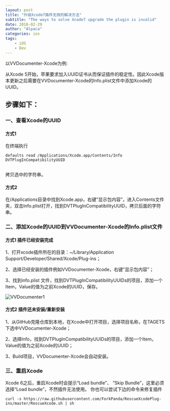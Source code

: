 ```yaml
---
layout: post
title: "升级Xcode7插件无效的解决方法"
subtitle: "The ways to solve Xcode7 upgrade the plugin is invalid"
date: 2016-02-29 
author: "Alpaca"
categories: ios
tags:
    - iOS
    - Dev
---
```

以VVDocumenter-Xcode为例:


从Xcode 5开始，苹果要求加入UUID证书从而保证插件的稳定性。因此Xcode版本更新之后需要在VVDocumenter-Xcode的Info.plist文件中添加Xcode的UUID。

## 步骤如下：

### 一、查看Xcode的UUID

#### 方式1

在终端执行

    defaults read /Applications/Xcode.app/Contents/Info DVTPlugInCompatibilityUUID

<img src="http://images.90159.com/11/vvdocumenter3.jpg" alt="" class="shadow"/>

拷贝选中的字符串。

#### 方式2

在/Applications目录中找到Xcode.app，右键”显示包内容”，进入Contents文件夹，双击Info.plist打开，找到DVTPlugInCompatibilityUUID，拷贝后面的字符串。

### 二、添加Xcode的UUID到VVDocumenter-Xcode的Info.plist文件

#### 方式1 插件已经安装完成

1、打开xcode插件所在的目录：~/Library/Application Support/Developer/Shared/Xcode/Plug-ins；

2、选择已经安装的插件例如VVDocumenter-Xcode，右键”显示包内容”；

3、找到info.plist 文件，找到DVTPlugInCompatibilityUUIDs的项目，添加一个Item，Value的值为之前Xcode的UUID，保存。

![VVDocumenter1](http://images.90159.com/11/vvdocumenter4.jpg)

#### 方式2 插件还未安装/重新安装

1、从GitHub克隆仓库到本地，在Xcode中打开项目，选择项目名称，在TAGETS下选中VVDocumenter-Xcode；

2、选择Info，找到DVTPlugInCompatibilityUUIDs的项目，添加一个Item，Value的值为之前Xcode的UUID；

3、Build项目，VVDocumenter-Xcode会自动安装。


### 三、重启Xcode

Xcode 6之后，重启Xcode时会提示“Load bundle”、 “Skip Bundle”，这里必须选择“Load bundle”，不然插件无法使用。
你也可以尝试下边的命令来修复插件

	curl -s https://raw.githubusercontent.com/ForkPanda/RescueXcodePlug-ins/master/RescueXcode.sh | sh  


	  
	
